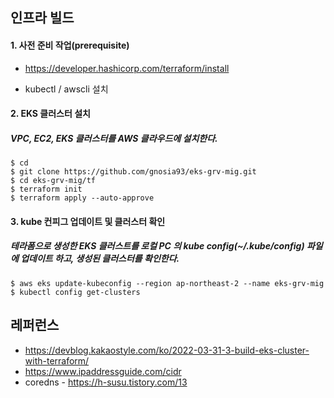 ## 인프라 빌드 ##

#### 1. 사전 준비 작업(prerequisite) ####

* https://developer.hashicorp.com/terraform/install

* kubectl / awscli 설치 

#### 2. EKS 클러스터 설치 ####

  ##### VPC, EC2, EKS 클러스터를 AWS 클라우드에 설치한다. #####
```
$ cd
$ git clone https://github.com/gnosia93/eks-grv-mig.git
$ cd eks-grv-mig/tf
$ terraform init
$ terraform apply --auto-approve
```

#### 3. kube 컨피그 업데이트 및 클러스터 확인 ####

  ##### 테라폼으로 생성한 EKS 클러스트를 로컬 PC 의 kube config(~/.kube/config) 파일에 업데이트 하고, 생성된 클러스터를 확인한다. #####
```
$ aws eks update-kubeconfig --region ap-northeast-2 --name eks-grv-mig
$ kubectl config get-clusters
```


## 레퍼런스 ##

* https://devblog.kakaostyle.com/ko/2022-03-31-3-build-eks-cluster-with-terraform/
* https://www.ipaddressguide.com/cidr
* coredns - https://h-susu.tistory.com/13
